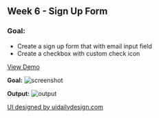 ## Week 6 - Sign Up Form

### Goal:
- Create a sign up form that with email input field
- Create a checkbox with custom check icon
 
[View Demo](https://jenniferricardo.com/vfc/week-6-sign-up-form-vanilla-frontend-challenge/)

**Goal:**
![screenshot](https://drive.google.com/uc?export=download&id=1N3JKdUNqM-GNVc2vbroqOl2ShXOOEQKU)

**Output:**
![output](https://drive.google.com/uc?export=download&id=19JwK-dmwOXZ5xJC8IzX0EJKaL8q-5JC5)

[UI designed by uidailydesign.com](https://www.uidesigndaily.com/posts/figma-sign-up-form-input-day-1496)